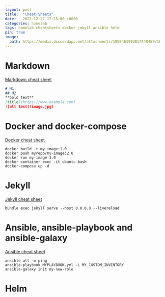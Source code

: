 ```yaml
---
layout: post
title:  "Cheat-Sheets"
date:   2022-12-27 17:15:00 +0000
categories: homelab
tags: homelab cheatsheets docker jekyll ansible helm
pin: true
image:
  path: https://media.discordapp.net/attachments/1059461993817448459/1060672530169475072/Fredrik999_thousands_of_white_papers_flying_around_in_the_air_b_f39971ea-759d-495e-ae15-7299b02a42f5.png
---
```


# Markdown
[Markdown cheat sheet](https://www.markdownguide.org/cheat-sheet)
```markdown
# H1
## H2
**bold text**
[title](https://www.example.com)
![alt text](image.jpg)
```
# Docker and docker-compose
[Docker cheat sheet](https://www.dockercheatsheet.com/)
```shell
docker build -t my-image:1.0 .
docker push myrepo/my-image:2.0
docker run my-image:1.0
docker container exec -it ubuntu bash
docker-compose up -d
```

# Jekyll
[Jekyll cheat sheet](https://devhints.io/jekyll)
```shell
bundle exec jekyll serve --host 0.0.0.0 --livereload
```

# Ansible, ansible-playbook and ansible-galaxy
[Ansible cheat sheet](https://www.svastikkka.com/2021/04/ansible-cli-cheatsheet.html)
```shell
ansible all -m ping
ansible-playbook MYPLAYBOOK.yml -i MY_CUSTOM_INVENTORY
ansible-galaxy init my-new-role
```

# Helm